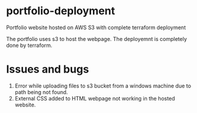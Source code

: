 # portfolio-deployment
Portfolio website hosted on AWS S3 with complete terraform deployment

The portfolio uses s3 to host the webpage. The deployemnt is completely done by terraform.

# Issues and bugs
1. Error while uploading files to s3 bucket from a windows machine due to path being not found.
2. External CSS added to HTML webpage not working in the hosted website.
